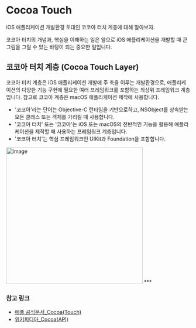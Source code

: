 # Cocoa Touch
iOS 애플리케이션 개발환경 토대인 코코아 터치 계층에 대해 알아보자.

코코아 터치의 개념과, 핵심을 이해하는 일은 앞으로 iOS 애플리케이션을 개발할 때 큰 그림을 그릴 수 있는 바탕이 되는 중요한 일입니다.

## 코코아 터치 계층 (Cocoa Touch Layer)
코코아 터치 계층은 iOS 애플리케이션 개발에 주 축을 이루는 개발환경으로, 애플리케이션의 다양한 기능 구현에 필요한 여러 프레임워크를 포함하는 최상위 프레임워크 계층입니다. 참고로 코코아 계층은 macOS 애플리케이션 제작에 사용합니다.

- '코코아'라는 단어는 Objective-C 런타임을 기반으로하고, NSObject를 상속받는 모든 클래스 또는 객체를 가리킬 때 사용합니다.
- '코코아 터치' 또는 '코코아'는 iOS 또는 macOS의 전반적인 기능을 활용해 애플리케이션을 제작할 때 사용하는 프레임워크 계층입니다.
- '코코아 터치'는 핵심 프레임워크인 UIKit과 Foundation을 포함합니다.

<img width="373" alt="image" src="https://user-images.githubusercontent.com/87136217/204091720-3341506d-c0a4-4541-8c3f-dcbb360d2387.png">
***

### 참고 링크
- [애플 공식문서_Cocoa(Touch)](https://developer.apple.com/library/archive/documentation/General/Conceptual/DevPedia-CocoaCore/Cocoa.html)
- [위키피디아_Cocoa(API)](https://en.wikipedia.org/wiki/Cocoa_(API))

